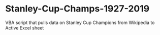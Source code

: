 # Stanley-Cup-Champs-1927-2019
VBA script that pulls data on Stanley Cup Champions from Wikipedia to Active Excel sheet 
